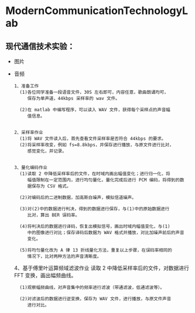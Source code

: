 # ModernCommunicationTechnologyLab
## 现代通信技术实验：
- 图片
      
- 音频

      1、准备工作
        (1)各位同学准备一段语音文件，30S 左右即可，内容任意，歌曲朗诵均可，
           保存为单声道，44kbps 采样率的 wav 文件。
           
        (2)在 matlab 中编写程序，可以读入 WAV 文件，获得每个采样点的声音幅
           值信息。
           
           
      2、采样率作业
        (1)将 WAV 文件读入后，首先查看文件采样率是否符合 44kbps 的要求。
        (2)将采样率改变，例如 fs=8.8kbps，并保存进行播放，与原文件进行比对，
           感觉变化，并记录。
           
           
      3、量化编码作业
        (1)读取 2 中降低采样率后的文件，在时域内画出幅值变化；进行归一化，将
           幅值限制在一定范围内，进行均匀量化，量化完成后进行 PCM 编码，将得到的数
           据保存为 CSV 格式。
           
        (2)对编码后的二进制数据，加高斯白噪声，模拟信道噪声。
        
        (3)对(2)中的数据进行判决，得到的数据进行保存，与(1)中的原始数据进行
           比对，算出 BER 误码率。
           
        (4)将判决后的数据进行译码，恢复出模拟信号，画出时域内幅值变化，与(1)
           中的图像进行对比；保存译码后数据为 WAV 格式并播放，对比加噪声前后的声音
           变化。
           
        (5)将均匀量化改为 A 律 13 折线量化方法，重复以上步骤，在误码率相同的
           情况下，比对两种方法的声音清晰度。
           
           
  4、基于傅里叶运算频域滤波作业
           读取 2 中降低采样率后的文件，对数据进行 FFT 变换，画出幅频曲线。
           
        (1)观察幅频曲线，对声音集中的频率进行滤波（带通滤波，低通滤波等）。
        
        (2)对滤波后的数据进行逆变换，保存为 WAV 文件，进行播放，与原文件声音
           进行对比。
